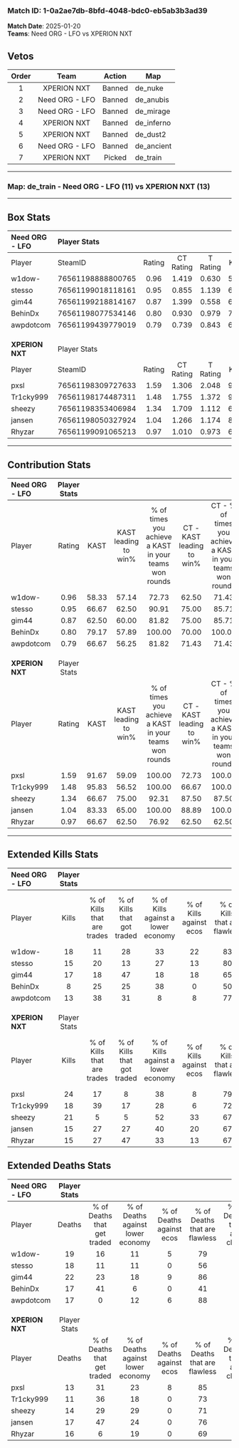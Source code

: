 ### Match ID: 1-0a2ae7db-8bfd-4048-bdc0-eb5ab3b3ad39  
**Match Date**: 2025-01-20  
**Teams**: Need ORG - LFO vs XPERION NXT  

## Vetos  

| Order | Team | Action | Map |
| :---: | :--: | :----: | --- |
| 1 | XPERION NXT | Banned | de_nuke |
| 2 | Need ORG - LFO | Banned | de_anubis |
| 3 | Need ORG - LFO | Banned | de_mirage |
| 4 | XPERION NXT | Banned | de_inferno |
| 5 | XPERION NXT | Banned | de_dust2 |
| 6 | Need ORG - LFO | Banned | de_ancient |
| 7 | XPERION NXT | Picked | de_train |

---  

### **Map**: de_train - Need ORG - LFO (11) vs XPERION NXT (13)  
---  

## Box Stats  

| **Need ORG - LFO** | Player Stats      |        |           |          |       |       |       |         |        |      |     |
| :- | :- | :-: | :-: | :-: | :-: | :-: | :-: | :-: | :-: | :-: | :-: |
| Player             | SteamID           | Rating | CT Rating | T Rating | KAST  |  ADR  | Kills | Assists | Deaths | K/D  | HS% |
| w1dow-             | 76561198888800765 |  0.96  |   1.419   |  0.630   | 58.33 | 73.8  |  18   |    2    |   19   | 0.95 | 61  |
| stesso             | 76561199018118161 |  0.95  |   0.855   |  1.139   | 66.67 | 75.2  |  15   |    5    |   18   | 0.83 | 60  |
| gim44              | 76561199218814167 |  0.87  |   1.399   |  0.558   | 62.50 | 69.3  |  17   |    1    |   22   | 0.77 | 70  |
| BehinDx            | 76561198077534146 |  0.80  |   0.930   |  0.979   | 79.17 | 63.5  |   8   |   11    |   17   | 0.47 | 75  |
| awpdotcom          | 76561199439779019 |  0.79  |   0.739   |  0.843   | 66.67 | 45.0  |  13   |    2    |   17   | 0.76 | 23  |
|                    |                   |        |           |          |       |       |       |         |        |      |     |
|                    |                   |        |           |          |       |       |       |         |        |      |     |
|                    |                   |        |           |          |       |       |       |         |        |      |     |
| **XPERION NXT**    | Player Stats      |        |           |          |       |       |       |         |        |      |     |
| Player             | SteamID           | Rating | CT Rating | T Rating | KAST  |  ADR  | Kills | Assists | Deaths | K/D  | HS% |
| pxsl               | 76561198309727633 |  1.59  |   1.306   |  2.048   | 91.67 | 85.4  |  24   |    2    |   13   | 1.85 | 41  |
| Tr1cky999          | 76561198174487311 |  1.48  |   1.755   |  1.372   | 95.83 | 87.8  |  18   |    7    |   11   | 1.64 | 55  |
| sheezy             | 76561198353406984 |  1.34  |   1.709   |  1.112   | 66.67 | 101.7 |  21   |    6    |   14   | 1.50 | 61  |
| jansen             | 76561198050327924 |  1.04  |   1.266   |  1.174   | 83.33 | 58.9  |  15   |    5    |   17   | 0.88 | 46  |
| Rhyzar             | 76561199091065213 |  0.97  |   1.010   |  0.973   | 66.67 | 67.4  |  15   |    5    |   16   | 0.94 | 40  |
---  

## Contribution Stats  

| **Need ORG - LFO** | Player Stats |       |                      |                                                        |                           |                                                             |                          |                                                            |
| :- | :-: | :-: | :-: | :-: | :-: | :-: | :-: | :-: |
| Player             |    Rating    | KAST  | KAST leading to win% | % of times you achieve a KAST in your teams won rounds | CT - KAST leading to win% | CT - % of times you achieve a KAST in your teams won rounds | T - KAST leading to win% | T - % of times you achieve a KAST in your teams won rounds |
| w1dow-             |     0.96     | 58.33 |        57.14         |                         72.73                          |           62.50           |                            71.43                            |          50.00           |                           75.00                            |
| stesso             |     0.95     | 66.67 |        62.50         |                         90.91                          |           75.00           |                            85.71                            |          50.00           |                           100.00                           |
| gim44              |     0.87     | 62.50 |        60.00         |                         81.82                          |           75.00           |                            85.71                            |          42.86           |                           75.00                            |
| BehinDx            |     0.80     | 79.17 |        57.89         |                         100.00                         |           70.00           |                           100.00                            |          44.44           |                           100.00                           |
| awpdotcom          |     0.79     | 66.67 |        56.25         |                         81.82                          |           71.43           |                            71.43                            |          44.44           |                           100.00                           |
|                    |              |       |                      |                                                        |                           |                                                             |                          |                                                            |
|                    |              |       |                      |                                                        |                           |                                                             |                          |                                                            |
|                    |              |       |                      |                                                        |                           |                                                             |                          |                                                            |
| **XPERION NXT**    | Player Stats |       |                      |                                                        |                           |                                                             |                          |                                                            |
| Player             |    Rating    | KAST  | KAST leading to win% | % of times you achieve a KAST in your teams won rounds | CT - KAST leading to win% | CT - % of times you achieve a KAST in your teams won rounds | T - KAST leading to win% | T - % of times you achieve a KAST in your teams won rounds |
| pxsl               |     1.59     | 91.67 |        59.09         |                         100.00                         |           72.73           |                           100.00                            |          45.45           |                           100.00                           |
| Tr1cky999          |     1.48     | 95.83 |        56.52         |                         100.00                         |           66.67           |                           100.00                            |          45.45           |                           100.00                           |
| sheezy             |     1.34     | 66.67 |        75.00         |                         92.31                          |           87.50           |                            87.50                            |          62.50           |                           100.00                           |
| jansen             |     1.04     | 83.33 |        65.00         |                         100.00                         |           88.89           |                           100.00                            |          45.45           |                           100.00                           |
| Rhyzar             |     0.97     | 66.67 |        62.50         |                         76.92                          |           62.50           |                            62.50                            |          62.50           |                           100.00                           |
---  

## Extended Kills Stats  

| **Need ORG - LFO** | Player Stats |                            |                            |                                    |                         |                              |                                 |                                       |                    |           |
| :- | :-: | :-: | :-: | :-: | :-: | :-: | :-: | :-: | :-: | :-: |
| Player             |    Kills     | % of Kills that are trades | % of Kills that got traded | % of Kills against a lower economy | % of Kills against ecos | % of Kills that are flawless | % of Kills that are close duels | % of Kills that are assisted by flash | Pistol Round Kills | AWP Kills |
| w1dow-             |      18      |             11             |             28             |                 33                 |           22            |              83              |                6                |                   0                   |         0          |     3     |
| stesso             |      15      |             20             |             13             |                 27                 |           13            |              80              |                7                |                   7                   |         0          |     1     |
| gim44              |      17      |             18             |             47             |                 18                 |           18            |              65              |               12                |                   0                   |         0          |     0     |
| BehinDx            |      8       |             25             |             25             |                 38                 |            0            |              50              |                0                |                   0                   |         0          |     0     |
| awpdotcom          |      13      |             38             |             31             |                 8                  |            8            |              77              |                8                |                   8                   |         3          |     1     |
|                    |              |                            |                            |                                    |                         |                              |                                 |                                       |                    |           |
|                    |              |                            |                            |                                    |                         |                              |                                 |                                       |                    |           |
|                    |              |                            |                            |                                    |                         |                              |                                 |                                       |                    |           |
| **XPERION NXT**    | Player Stats |                            |                            |                                    |                         |                              |                                 |                                       |                    |           |
| Player             |    Kills     | % of Kills that are trades | % of Kills that got traded | % of Kills against a lower economy | % of Kills against ecos | % of Kills that are flawless | % of Kills that are close duels | % of Kills that are assisted by flash | Pistol Round Kills | AWP Kills |
| pxsl               |      24      |             17             |             8              |                 38                 |            8            |              79              |                8                |                   0                   |         9          |     0     |
| Tr1cky999          |      18      |             39             |             17             |                 28                 |            6            |              72              |                0                |                   6                   |         0          |     2     |
| sheezy             |      21      |             5              |             5              |                 52                 |           33            |              67              |                0                |                   0                   |         0          |     3     |
| jansen             |      15      |             27             |             27             |                 40                 |           20            |              67              |                0                |                   0                   |         0          |     1     |
| Rhyzar             |      15      |             27             |             47             |                 33                 |           13            |              67              |                0                |                   7                   |         0          |     0     |
## Extended Deaths Stats  

| **Need ORG - LFO** | Player Stats |                             |                                   |                          |                               |                            |                           |               |
| :- | :-: | :-: | :-: | :-: | :-: | :-: | :-: | :-: |
| Player             |    Deaths    | % of Deaths that get traded | % of Deaths against lower economy | % of Deaths against ecos | % of Deaths that are flawless | % of Deaths that are close | % of Deaths while blinded | Deaths to AWP |
| w1dow-             |      19      |             16              |                11                 |            5             |              79               |             0              |             0             |       2       |
| stesso             |      18      |             11              |                11                 |            0             |              56               |             0              |             0             |       3       |
| gim44              |      22      |             23              |                18                 |            9             |              86               |             0              |             9             |       1       |
| BehinDx            |      17      |             41              |                 6                 |            0             |              41               |             12             |             0             |       1       |
| awpdotcom          |      17      |              0              |                12                 |            6             |              88               |             0              |             0             |       2       |
|                    |              |                             |                                   |                          |                               |                            |                           |               |
|                    |              |                             |                                   |                          |                               |                            |                           |               |
|                    |              |                             |                                   |                          |                               |                            |                           |               |
| **XPERION NXT**    | Player Stats |                             |                                   |                          |                               |                            |                           |               |
| Player             |    Deaths    | % of Deaths that get traded | % of Deaths against lower economy | % of Deaths against ecos | % of Deaths that are flawless | % of Deaths that are close | % of Deaths while blinded | Deaths to AWP |
| pxsl               |      13      |             31              |                23                 |            8             |              85               |             8              |             0             |       0       |
| Tr1cky999          |      11      |             36              |                18                 |            0             |              73               |             0              |             9             |       2       |
| sheezy             |      14      |             29              |                29                 |            0             |              71               |             7              |             7             |       1       |
| jansen             |      17      |             47              |                24                 |            0             |              76               |             6              |             0             |       0       |
| Rhyzar             |      16      |              6              |                19                 |            0             |              69               |             13             |             0             |       0       |
